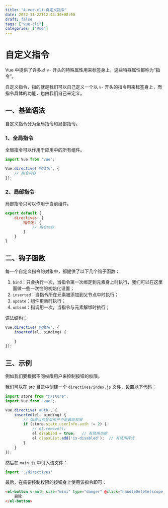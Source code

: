```yaml
---
title: "4-vue-cli-自定义指令"
date: 2022-11-22T12:44:30+08:00
draft: false
tags: ["vue-cli"]
categories: ["Vue"]
---
```

# 自定义指令

Vue 中提供了许多以  `v-` 开头的特殊属性用来标签身上，这些特殊属性都称为“指令”。

自定义指令，指的就是我们可以自己定义一个以 `v-` 开头的指令用来标签身上，而指令具体的功能，也由我们自己来定义。

## 一、基础语法

自定义指令分为全局指令和局部指令。

### 1、全局指令

全局指令可以作用于应用中的所有组件。

```js
import Vue from 'vue';

Vue.directive('指令名', {
    // 指令内容
});
```

### 2、局部指令

局部指令只可以作用于当前组件。

```js
export default {
    directives: {
        指令名: {
            // 指令内容
        }
    }
}
```

## 二、钩子函数

每一个自定义指令的对象中，都提供了以下几个钩子函数：

1. `bind`：只会执行一次，当指令第一次绑定到元素身上时执行，我们可以在这里面做一些一次性的初始化设置；
2. `inserted`：当指令所在元素被添加到父节点中时执行；
3. `update`：组件更新时执行；
4. `unbind`：指调用一次，当指令与元素解绑时执行；

语法结构：

```js
Vue.directive('指令名', {
    inserted(el, binding) {
        
    }
});
```

## 三、示例

例如我们要根据不同权限用户来控制按钮的权限。

我们可以在 src 目录中创建一个 `directives/index.js` 文件，设置以下代码：

```js
import store from "@/store";
import Vue from "vue";

Vue.directive('auth', {
    inserted(el, binding) {
        // 如果当前登录用户不是最高权限
        if (store.state.userInfo.auth != 2) {
            // el.remove();
            el.disabled = true;   // 有禁用功能
            el.classList.add('is-disabled');  // 有禁用样式
        }
    }
});
```

然后在 `main.js` 中引入该文件：

```js
import './directives'
```

最后，在需要控制权限的按钮身上使用该指令即可：

```html
<el-button v-auth size="mini" type="danger" @click="handleDelete(scope.row)">
    删除
</el-button>
```



